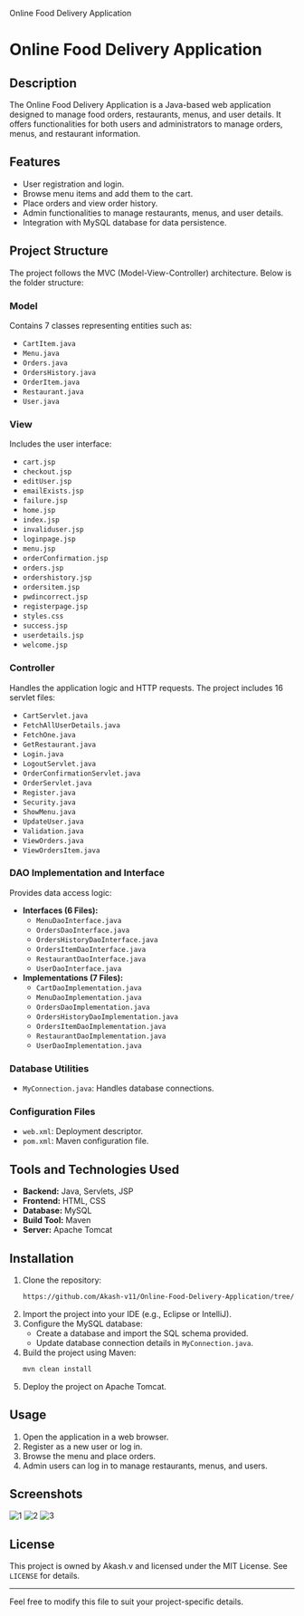Online Food Delivery Application

# Online Food Delivery Application

## Description
The Online Food Delivery Application is a Java-based web application designed to manage food orders, restaurants, menus, and user details. It offers functionalities for both users and administrators to manage orders, menus, and restaurant information.

## Features
- User registration and login.
- Browse menu items and add them to the cart.
- Place orders and view order history.
- Admin functionalities to manage restaurants, menus, and user details.
- Integration with MySQL database for data persistence.

## Project Structure
The project follows the MVC (Model-View-Controller) architecture. Below is the folder structure:

### Model
Contains 7 classes representing entities such as:
- `CartItem.java`
- `Menu.java`
- `Orders.java`
- `OrdersHistory.java`
- `OrderItem.java`
- `Restaurant.java`
- `User.java`

### View
Includes the user interface:
- `cart.jsp`
- `checkout.jsp`
- `editUser.jsp`
- `emailExists.jsp`
- `failure.jsp`
- `home.jsp`
- `index.jsp`
- `invaliduser.jsp`
- `loginpage.jsp`
- `menu.jsp`
- `orderConfirmation.jsp`
- `orders.jsp`
- `ordershistory.jsp`
- `ordersitem.jsp`
- `pwdincorrect.jsp`
- `registerpage.jsp`
- `styles.css`
- `success.jsp`
- `userdetails.jsp`
- `welcome.jsp`

### Controller
Handles the application logic and HTTP requests. The project includes 16 servlet files:
- `CartServlet.java`
- `FetchAllUserDetails.java`
- `FetchOne.java`
- `GetRestaurant.java`
- `Login.java`
- `LogoutServlet.java`
- `OrderConfirmationServlet.java`
- `OrderServlet.java`
- `Register.java`
- `Security.java`
- `ShowMenu.java`
- `UpdateUser.java`
- `Validation.java`
- `ViewOrders.java`
- `ViewOrdersItem.java`

### DAO Implementation and Interface
Provides data access logic:
- **Interfaces (6 Files):**
  - `MenuDaoInterface.java`
  - `OrdersDaoInterface.java`
  - `OrdersHistoryDaoInterface.java`
  - `OrdersItemDaoInterface.java`
  - `RestaurantDaoInterface.java`
  - `UserDaoInterface.java`
- **Implementations (7 Files):**
  - `CartDaoImplementation.java`
  - `MenuDaoImplementation.java`
  - `OrdersDaoImplementation.java`
  - `OrdersHistoryDaoImplementation.java`
  - `OrdersItemDaoImplementation.java`
  - `RestaurantDaoImplementation.java`
  - `UserDaoImplementation.java`

### Database Utilities
- `MyConnection.java`: Handles database connections.

### Configuration Files
- `web.xml`: Deployment descriptor.
- `pom.xml`: Maven configuration file.

## Tools and Technologies Used
- **Backend:** Java, Servlets, JSP
- **Frontend:** HTML, CSS
- **Database:** MySQL
- **Build Tool:** Maven
- **Server:** Apache Tomcat

## Installation
1. Clone the repository:
   ```bash
   https://github.com/Akash-v11/Online-Food-Delivery-Application/tree/main 
   ```
2. Import the project into your IDE (e.g., Eclipse or IntelliJ).
3. Configure the MySQL database:
   - Create a database and import the SQL schema provided.
   - Update database connection details in `MyConnection.java`.
4. Build the project using Maven:
   ```bash
   mvn clean install
   ```
5. Deploy the project on Apache Tomcat.

## Usage
1. Open the application in a web browser.
2. Register as a new user or log in.
3. Browse the menu and place orders.
4. Admin users can log in to manage restaurants, menus, and users.

## Screenshots
![1](https://github.com/user-attachments/assets/e10cb02c-3cd3-4f31-abb0-e0c98fe99b93)
![2](https://github.com/user-attachments/assets/cfc6fea0-0548-4685-8599-007203c0f33b)
![3](https://github.com/user-attachments/assets/7568f9cc-f4fa-47e5-9662-367991f2b583)

 
## License
This project is owned by Akash.v and licensed under the MIT License. See `LICENSE` for details.

---

Feel free to modify this file to suit your project-specific details.

